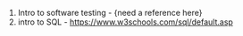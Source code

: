 
1. Intro to software testing - {need a reference here}
2. intro to SQL - https://www.w3schools.com/sql/default.asp
